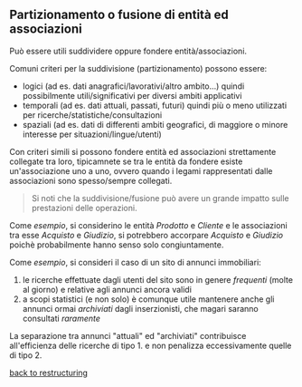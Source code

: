 ## Partizionamento o fusione di entità ed associazioni

Può essere utili suddividere oppure fondere entità/associazioni.

Comuni criteri per la suddivisione (partizionamento) possono essere:
* logici (ad es. dati anagrafici/lavorativi/altro ambito...) quindi possibilmente utili/significativi per diversi ambiti applicativi
* temporali (ad es. dati attuali, passati, futuri) quindi più o meno utilizzati per ricerche/statistiche/consultazioni
* spaziali (ad es. dati di differenti ambiti geografici, di maggiore o minore interesse per situazioni/lingue/utenti)

Con criteri simili si possono fondere entità ed associazioni strettamente collegate tra loro, tipicamnete se tra le entità da fondere esiste un'associazione uno a uno, ovvero quando i legami rappresentati dalle associazioni sono spesso/sempre collegati.

>Si noti che la suddivisione/fusione può avere un grande impatto sulle prestazioni delle operazioni.

Come *esempio*, si considerino le entità *Prodotto* e *Cliente* e le associazioni tra esse *Acquisto* e *Giudizio*, si potrebbero accorpare *Acquisto* e *Giudizio* poichè probabilmente hanno senso solo congiuntamente.

Come *esempio*, si consideri il caso di un sito di annunci immobiliari:

1. le ricerche effettuate dagli utenti del sito sono in genere *frequenti* (molte al giorno) e relative agli annunci ancora validi
2. a scopi statistici (e non solo) è comunque utile mantenere anche gli annunci ormai *archiviati* dagli inserzionisti, che magari saranno consultati *raramente*

La separazione tra annunci "attuali" ed "archiviati" contribuisce all'efficienza delle ricerche di tipo 1. e non penalizza eccessivamente quelle di tipo 2.

[back to restructuring](restructuring.md)